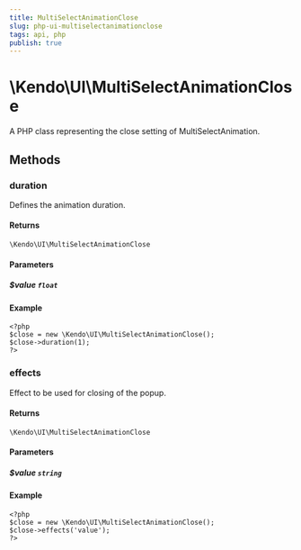 ```yaml
---
title: MultiSelectAnimationClose
slug: php-ui-multiselectanimationclose
tags: api, php
publish: true
---
```


# \Kendo\UI\MultiSelectAnimationClose

A PHP class representing the close setting of MultiSelectAnimation.


## Methods

### duration
Defines the animation duration.

#### Returns
`\Kendo\UI\MultiSelectAnimationClose`

#### Parameters

##### $value `float`



#### Example 
    <?php
    $close = new \Kendo\UI\MultiSelectAnimationClose();
    $close->duration(1);
    ?>

### effects
Effect to be used for closing of the popup.

#### Returns
`\Kendo\UI\MultiSelectAnimationClose`

#### Parameters

##### $value `string`



#### Example 
    <?php
    $close = new \Kendo\UI\MultiSelectAnimationClose();
    $close->effects('value');
    ?>

